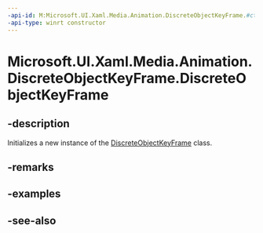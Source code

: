 ```yaml
---
-api-id: M:Microsoft.UI.Xaml.Media.Animation.DiscreteObjectKeyFrame.#ctor
-api-type: winrt constructor
---
```


<!-- Method syntax
public DiscreteObjectKeyFrame()
-->

# Microsoft.UI.Xaml.Media.Animation.DiscreteObjectKeyFrame.DiscreteObjectKeyFrame

## -description
Initializes a new instance of the [DiscreteObjectKeyFrame](discreteobjectkeyframe.md) class.

## -remarks

## -examples

## -see-also

